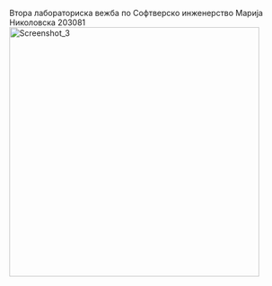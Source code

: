 Втора лабораториска вежба по Софтверско инженерство
Марија Николовска 203081
<img width="445" alt="Screenshot_3" src="https://user-images.githubusercontent.com/100215332/171724765-4975bd8b-3023-4725-8b7c-8aefc3a977ea.png">
